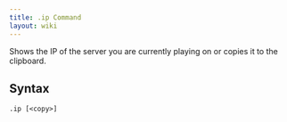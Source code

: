 ```yaml
---
title: .ip Command
layout: wiki
---
```

Shows the IP of the server you are currently playing on or copies it to the clipboard.

## Syntax
`.ip [<copy>]`

